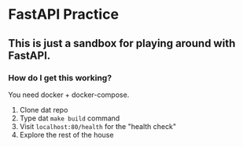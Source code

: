 # FastAPI Practice
## This is just a sandbox for playing around with FastAPI.

### How do I get this working?
You need docker + docker-compose.

1. Clone dat repo
2. Type dat `make build` command
3. Visit `localhost:80/health` for the "health check"
4. Explore the rest of the house